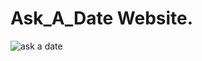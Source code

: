 # Ask_A_Date Website.


![ask a date](https://github.com/user-attachments/assets/ef3b2a26-a01e-4de5-a548-2420b01b3944)
